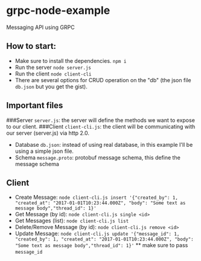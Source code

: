 # grpc-node-example
Messaging API using GRPC

## How to start:
- Make sure to install the dependencies. `npm i`
- Run the server `node server.js`
- Run the client `node client-cli`
- There are several options for CRUD operation on the "db" (the json file `db.json` but you get the gist).

## Important files
###Server `server.js`: the server will define the methods we want to expose to our client.
###Client `client-cli.js`: the client will be communicating with our server (server.js) via http 2.0.
- Database `db.json`: instead of using real database, in this example I'll be using a simple json file.
- Schema `message.proto`: protobuf message schema, this define the message schema


## Client
- Create Message: `node client-cli.js insert '{"created_by": 1, "created_at": "2017-01-01T10:23:44.000Z", "body": "Some text as message body","thread_id": 1}'`
- Get Message (by id): `node client-cli.js single <id>`
- Get Messages (list): `node client-cli.js list`
- Delete/Remove Message (by id): `node client-cli.js remove <id>`
- Update Message: `node client-cli.js update '{"message_id": 1, "created_by": 1, "created_at": "2017-01-01T10:23:44.000Z", "body": "Some text as message body","thread_id": 1}'` ** make sure to pass `message_id`